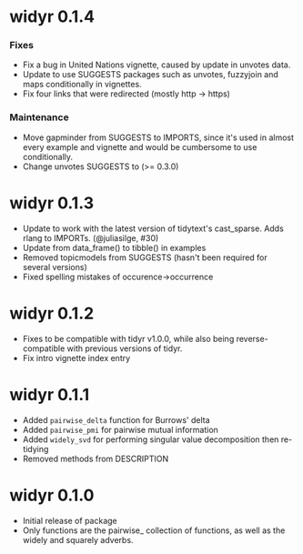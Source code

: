# widyr 0.1.4

### Fixes

* Fix a bug in United Nations vignette, caused by update in unvotes data.
* Update to use SUGGESTS packages such as unvotes, fuzzyjoin and maps conditionally in vignettes.
* Fix four links that were redirected (mostly http -> https)

### Maintenance

* Move gapminder from SUGGESTS to IMPORTS, since it's used in almost every example and vignette and would be cumbersome to use conditionally.
* Change unvotes SUGGESTS to (>= 0.3.0)

# widyr 0.1.3

* Update to work with the latest version of tidytext's cast_sparse. Adds rlang to IMPORTs. (@juliasilge, #30)
* Update from data_frame() to tibble() in examples
* Removed topicmodels from SUGGESTS (hasn't been required for several versions)
* Fixed spelling mistakes of occurence->occurrence

# widyr 0.1.2

* Fixes to be compatible with tidyr v1.0.0, while also being reverse-compatible with previous versions of tidyr.
* Fix intro vignette index entry

# widyr 0.1.1

* Added `pairwise_delta` function for Burrows' delta
* Added `pairwise_pmi` for pairwise mutual information
* Added `widely_svd` for performing singular value decomposition then re-tidying
* Removed methods from DESCRIPTION

# widyr 0.1.0

* Initial release of package
* Only functions are the pairwise_ collection of functions, as well as the widely and squarely adverbs.
